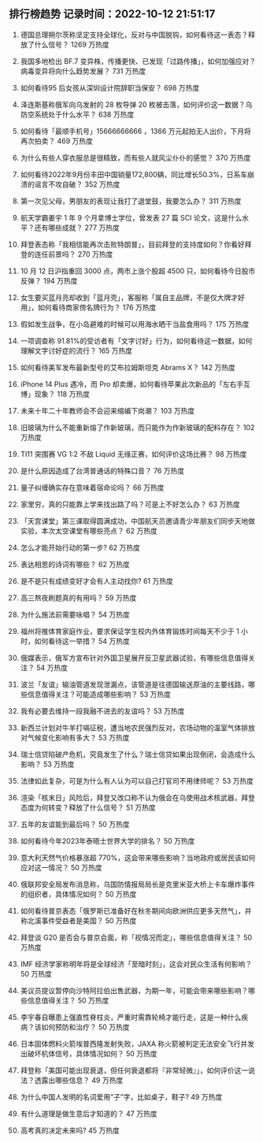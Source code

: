
## 排行榜趋势 记录时间：2022-10-12 21:51:17
  
  1. 德国总理朔尔茨称坚定支持全球化，反对与中国脱钩，如何看待这一表态？释放了什么信号？ 1269 万热度
    
  2. 我国多地检出 BF.7 变异株，传播更快、已发现「过路传播」，如何加强应对？病毒变异将向什么趋势发展？ 731 万热度
    
  3. 如何看待95 后女孩从深圳设计院辞职当保安？ 698 万热度
    
  4. 泽连斯基称俄军向乌发射的 28 枚导弹 20 枚被击落，如何评价这一数据？乌防空系统处于什么水平？ 638 万热度
    
  5. 如何看待「最顺手机号」15666666666 ，1366 万元起拍无人出价，下月将再次拍卖？ 469 万热度
    
  6. 为什么有些人穿衣服总是很精致，而有些人就风尘仆仆的感觉？ 370 万热度
    
  7. 如何看待2022年9月份丰田中国销量172,800辆，同比增长50.3%，日系车崩溃的谣言不攻自破？ 352 万热度
    
  8. 第一次见父母，男朋友的表现让我打了退堂鼓，我要怎么办？ 311 万热度
    
  9. 航天学霸姜宇 1 年 9 个月拿博士学位，曾发表 27 篇 SCI 论文，这是什么水平？还有哪些成就？ 277 万热度
    
  10. 拜登表态称「我相信能再次击败特朗普」，目前拜登的支持度如何？你看好拜登的连任前景吗？ 270 万热度
    
  11. 10 月 12 日沪指重回 3000 点，两市上涨个股超 4500 只，如何看待今日股市反弹？ 194 万热度
    
  12. 女生要买蓝月亮却收到「蓝月壳」，客服称「属自主品牌，不是仅大牌才好用」，如何看待商家傍名牌行为？ 176 万热度
    
  13. 假如发生战争，在小岛避难的时候可以用海水晒干当盐食用吗？ 175 万热度
    
  14. 一项调查称 91.81%的受访者有「文字讨好」行为，如何看待这一数据，如何理解文字讨好症的流行？ 165 万热度
    
  15. 如何看待美军发布最新型号的艾布拉姆斯坦克 Abrams X？ 142 万热度
    
  16. iPhone 14 Plus 遇冷，而 Pro 却卖爆，如何看待苹果此次新品的「左右手互博」现象？ 118 万热度
    
  17. 未来十年二十年教师会不会迎来缩编下岗潮？ 103 万热度
    
  18. 旧玻璃为什么不能重新熔了作新玻璃，而只能作为作新玻璃的配料存在？ 102 万热度
    
  19. TI11 突围赛 VG 1:2 不敌 Liquid 无缘正赛，如何评价这场比赛？ 98 万热度
    
  20. 是什么原因造成了台湾普通话的特殊口音？ 76 万热度
    
  21. 量子纠缠确实存在意味着宿命论吗？ 66 万热度
    
  22. 家里穷，真的只能靠上学来找出路了吗？可是上不好怎么办？ 63 万热度
    
  23. 「天宫课堂」第三课取得圆满成功，中国航天员邀请青少年朋友们同步天地做实验，本次太空课堂有哪些亮点？ 62 万热度
    
  24. 怎么才能开始行动的第一步? 62 万热度
    
  25. 表达相思的诗词有哪些？ 62 万热度
    
  26. 是不是只有成绩变好才会有人主动找你? 61 万热度
    
  27. 高三熬夜刷题真的有用吗？ 59 万热度
    
  28. 为什么施法前需要咏唱？ 54 万热度
    
  29. 福州将推体育家庭作业，要求保证学生校内外体育锻炼时间每天不少于 1 小时，如何看待这一举措？ 54 万热度
    
  30. 俄媒表示，俄军方宣布针对外国卫星展开反卫星武器试验，有哪些信息值得关注？ 54 万热度
    
  31. 波兰「友谊」输油管道发现泄漏点，该管道是往德国输送原油的主要线路，哪些信息值得关注？可能造成哪些影响？ 53 万热度
    
  32. 我有必要去维持一段我融不进去的友谊吗？ 53 万热度
    
  33. 新西兰计划对牛羊打嗝征税，遭当地农民强烈反对，农场动物的温室气体排放对气候变化影响有多大？ 53 万热度
    
  34. 瑞士信贷陷破产危机，究竟发生了什么？瑞士信贷如果出现倒闭，会造成什么影响？ 53 万热度
    
  35. 法律如此复杂，可是为什么有人认为可以自己打官司不用律师呢？ 53 万热度
    
  36. 渲染「核末日」风险后，拜登又改口称不认为俄会在乌使用战术核武器，拜登态度为何转变？释放了什么信号？ 51 万热度
    
  37. 五年的友谊能到最后吗？ 50 万热度
    
  38. 如何看待今年2023年泰晤士世界大学的排名？ 50 万热度
    
  39. 意大利天然气价格暴涨超 770%，这会带来哪些影响？当地政府或居民该如何应对这一情况？ 50 万热度
    
  40. 俄联邦安全局发布消息称，乌国防情报局局长是克里米亚大桥上卡车爆炸事件的组织者，具体情况如何？ 50 万热度
    
  41. 如何看待普京表态「俄罗斯已准备好在秋冬期间向欧洲供应更多天然气」，并称北溪事件受益者是美国？ 50 万热度
    
  42. 拜登谈 G20 是否会与普京会面，称「视情况而定」，哪些信息值得关注？ 50 万热度
    
  43. IMF 经济学家称明年将是全球经济「至暗时刻」，这会对民众生活有何影响？ 50 万热度
    
  44. 美议员提议暂停向沙特阿拉伯出售武器，为期一年，可能会带来哪些影响？哪些信息值得关注？ 50 万热度
    
  45. 李宇春自曝患上强直性脊柱炎，严重时需靠轮椅才能行走，这是一种什么疾病？该如何预防和治疗？ 50 万热度
    
  46. 日本固体燃料火箭埃普西隆发射失败，JAXA 称火箭被判定无法安全飞行并发出破坏机体信号，具体情况如何？ 50 万热度
    
  47. 拜登称「美国可能出现衰退，但任何衰退都将『非常轻微』」，如何评价这一说法？透露出哪些信息？ 49 万热度
    
  48. 为什么中国人发明的名词爱用“子”字，比如桌子，鞋子? 49 万热度
    
  49. 有什么道理是做生意后才知道的？ 47 万热度
    
  50. 高考真的决定未来吗? 45 万热度
    
